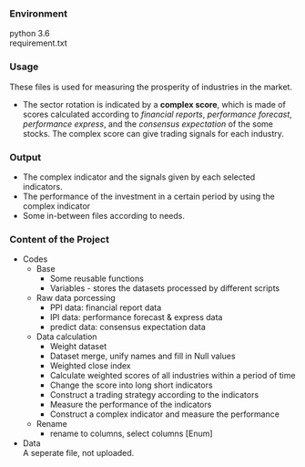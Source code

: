 ### Environment
python 3.6\
requirement.txt

### Usage
These files is used for measuring the prosperity of industries in the market.
- The sector rotation is indicated by a **complex score**, which is made of scores calculated according to *financial reports*, *performance forecast*, *performance express*, and the *consensus expectation* of the some stocks. The complex score can give trading signals for each industry.

### Output
- The complex indicator and the signals given by each selected indicators.
- The performance of the investment in a certain period by using the complex indicator
- Some in-between files according to needs.

### Content of the Project
- Codes
	- Base
		- Some reusable functions
		- Variables - stores the datasets processed by different scripts
	- Raw data porcessing
		- PPI data: financial report data
		- IPI data: performance forecast & express data
		- predict data: consensus expectation data
	- Data calculation
		- Weight dataset
		- Dataset merge, unify names and fill in Null values
		- Weighted close index
		- Calculate weighted scores of all industries within a period of time
		- Change the score into long short indicators
		- Construct a trading strategy according to the indicators
		- Measure the performance of the indicators
		- Construct a complex indicator and measure the performance
	- Rename
		- rename to columns, select columns [Enum]
- Data\
A seperate file, not uploaded.
